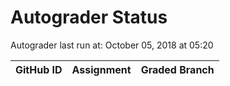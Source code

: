 # Autograder Status
Autograder last run at: October 05, 2018 at 05:20

| GitHub ID | Assignment | Graded Branch |
|-----------|------------|---------------|
